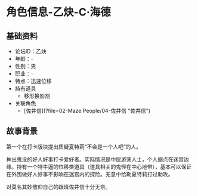 # 角色信息-乙炔-C·海德

## 基础资料

* 论坛ID：乙炔
* 年龄：-
* 性别：男
* 职业：-
* 特点：迅速位移
* 持有道具
  * 移形换影剂
* 关联角色
  * [佐井信](?file=02-Maze People/04-佐井信 "佐井信")

## 故事背景

第一个在打卡版块提出质疑夏特莉“不会是一个人吧”的人。

神出鬼没的好人好事打卡爱好者。实际情况是中层游荡人士，个人据点在迷宫边缘。持有一个特牛逼的位移类道具（道具相关的鬼怪在中心地带），基本可以保证在外围做好人好事不影响在迷宫内的探险。无意中给勒夏特莉打过助攻。

对莫名其妙敬仰自己的跟班佐井信十分无奈。
